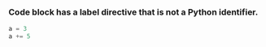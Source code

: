 ### Code block has a label directive that is not a Python identifier. 

<!--phmdoctest-label I-am-not-a-Python-identifier-->
```python
a = 3
a += 5
```